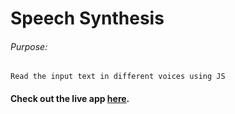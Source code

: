 # Speech Synthesis

###### Purpose:
    Read the input text in different voices using JS

#### Check out the live app [here](https://shyam-brs.github.io/speech-syn-project/).
